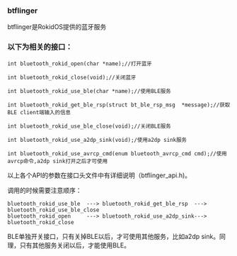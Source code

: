 ### btflinger

btflinger是RokidOS提供的蓝牙服务

### 以下为相关的接口：

```
int bluetooth_rokid_open(char *name);//打开蓝牙

int bluetooth_rokid_close(void);//关闭蓝牙

int bluetooth_rokid_use_ble(char *name);//使用BLE服务

int bluetooth_rokid_get_ble_rsp(struct bt_ble_rsp_msg  *message);//获取BLE client端输入的信息

int bluetooth_rokid_use_ble_close(void);//关闭BLE服务

int bluetooth_rokid_use_a2dp_sink(void);/使用a2dp sink服务

int bluetooth_rokid_use_avrcp_cmd(enum bluetooth_avrcp_cmd cmd);//使用avrcp命令,a2dp sink打开之后才可使用

```

以上各个API的参数在接口头文件中有详细说明（btflinger\_api.h\)。

调用的时候需要注意顺序：

```
bluetooth_rokid_use_ble  ---> bluetooth_rokid_get_ble_rsp  ---> bluetooth_rokid_use_ble_close
bluetooth_rokid_open     ---> bluetooth_rokid_use_a2dp_sink---> bluetooth_rokid_close
```

 BLE单独开关接口，只有关掉BLE以后，才可使用其他服务，比如a2dp sink。同理，只有其他服务关闭以后，才能使用BLE。

